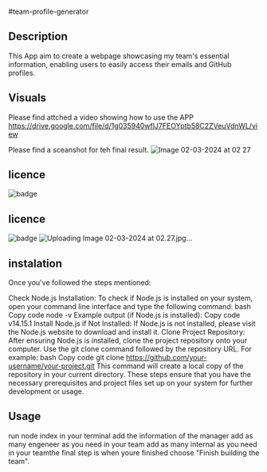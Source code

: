

#team-profile-generator
## Description
This App  aim to create a webpage showcasing my team's essential information, enabling users to easily access their emails and GitHub profiles.

## Visuals
Please find attched a video showing how to use the APP
https://drive.google.com/file/d/1g035940wflJ7FEOYptb58C2ZVeuVdnWL/view


Please find a sceanshot for teh final result.
![Image 02-03-2024 at 02 27](https://github.com/Medj41/team-profile-generator/assets/127996990/5b394fc8-de39-4e6e-badc-1778304d0fd2)



## licence
![badge](https://img.shields.io/badge/license-MIT-brightgreen)

## licence
![badge](https://img.shields.io/badge/license-MIT-brightgreen)
![Uploading Image 02-03-2024 at 02.27.jpg…]()

##  instalation
Once you've followed the steps mentioned:

Check Node.js Installation:
To check if Node.js is installed on your system, open your command line interface and type the following command:
bash
Copy code
node -v
Example output (if Node.js is installed):
Copy code
v14.15.1
Install Node.js if Not Installed:
If Node.js is not installed, please visit the Node.js website to download and install it.
Clone Project Repository:
After ensuring Node.js is installed, clone the project repository onto your computer. Use the git clone command followed by the repository URL. For example:
bash
Copy code
git clone https://github.com/your-username/your-project.git
This command will create a local copy of the repository in your current directory.
These steps ensure that you have the necessary prerequisites and project files set up on your system for further development or usage.

## Usage
run node index in your terminal 
add the information of the manager 
add as many engeneer as you need in your team
add as many internal as you need in your teamthe final step is when youre finished choose "Finish building the team".
